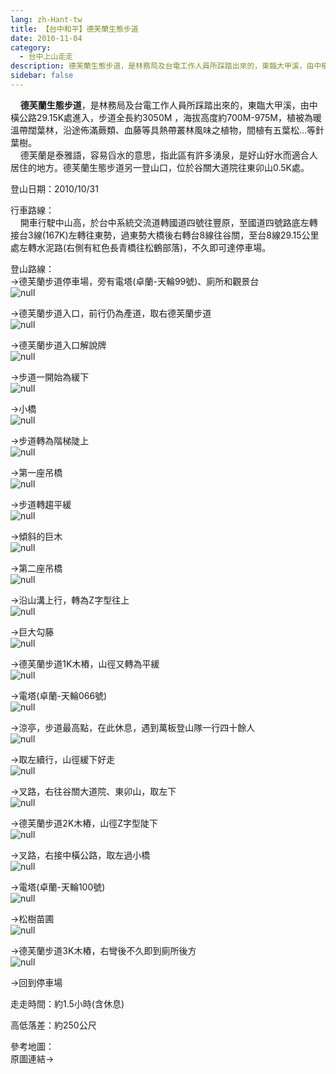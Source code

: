 ```yaml
---
lang: zh-Hant-tw
title: 【台中和平】德芙蘭生態步道
date: 2010-11-04
category: 
  - 台中上山走走
description: 德芙蘭生態步道，是林務局及台電工作人員所踩踏出來的，東臨大甲溪，由中橫公路29.15K處進入，步道全長約3050M ，海拔高度約700M-975M，植被為暖溫帶闊葉林，沿途佈滿蕨類、血藤等具熱帶叢林風味之植物，間植有五葉松…等針葉樹。 德芙蘭是泰雅語，容易舀水的意思，指此區有許多湧泉，是好山好水而適合人居住的地方。德芙蘭生態步道另一登山口，位於谷關大道院往東卯山0.5K處。
sidebar: false
---
```


    **德芙蘭生態步道**，是林務局及台電工作人員所踩踏出來的，東臨大甲溪，由中橫公路29.15K處進入，步道全長約3050M ，海拔高度約700M-975M，植被為暖溫帶闊葉林，沿途佈滿蕨類、血藤等具熱帶叢林風味之植物，間植有五葉松…等針葉樹。  
    德芙蘭是泰雅語，容易舀水的意思，指此區有許多湧泉，是好山好水而適合人居住的地方。德芙蘭生態步道另一登山口，位於谷關大道院往東卯山0.5K處。

登山日期：2010/10/31

行車路線：  
    開車行駛中山高，於台中系統交流道轉國道四號往豐原，至國道四號路底左轉接台3線(167K)左轉往東勢，過東勢大橋後右轉台8線往谷關，至台8線29.15公里處左轉水泥路(右側有紅色長青橋往松鶴部落)，不久即可達停車場。

登山路線：  
→德芙蘭步道停車場，旁有電塔(卓蘭-天輪99號)、廁所和觀景台  
![null](image/168780212_l.jpg)

→德芙蘭步道入口，前行仍為產道，取右德芙蘭步道  
![null](image/168780213_l.jpg)

→德芙蘭步道入口解說牌  
![null](image/168780214_l.jpg)

→步道一開始為緩下  
![null](image/168780215_l.jpg)

→小橋  
![null](image/168780217_l.jpg)

→步道轉為階梯陡上  
![null](image/168780219_l.jpg)

→第一座吊橋  
![null](image/168780220_l.jpg)

→步道轉趨平緩  
![null](image/168780221_l.jpg)

→傾斜的巨木  
![null](image/168780222_l.jpg)

→第二座吊橋  
![null](image/168780224_l.jpg)

→沿山溝上行，轉為Z字型往上  
![null](image/168780228_l.jpg)

→巨大勾藤  
![null](image/168780230_l.jpg)

→德芙蘭步道1K木樁，山徑又轉為平緩  
![null](image/168780231_l.jpg)

→電塔(卓蘭-天輪066號)  
![null](image/168780233_l.jpg)

→涼亭，步道最高點，在此休息，遇到萬板登山隊一行四十餘人  
![null](image/168780236_l.jpg)

→取左續行，山徑緩下好走  
![null](image/168780240_l.jpg)

→叉路，右往谷關大道院、東卯山，取左下  
![null](image/168780243_l.jpg)

→德芙蘭步道2K木樁，山徑Z字型陡下  
![null](image/168780248_l.jpg)

→叉路，右接中橫公路，取左過小橋  
![null](image/168780251_l.jpg)

→電塔(卓蘭-天輪100號)  
![null](image/168780254_l.jpg)

→松樹苗圃  
![null](image/168780258_l.jpg)

→德芙蘭步道3K木樁，右彎後不久即到廁所後方  
![null](image/168780211_l.jpg)

→回到停車場

走走時間：約1.5小時(含休息)

高低落差：約250公尺

參考地圖：  
原圖連結→
